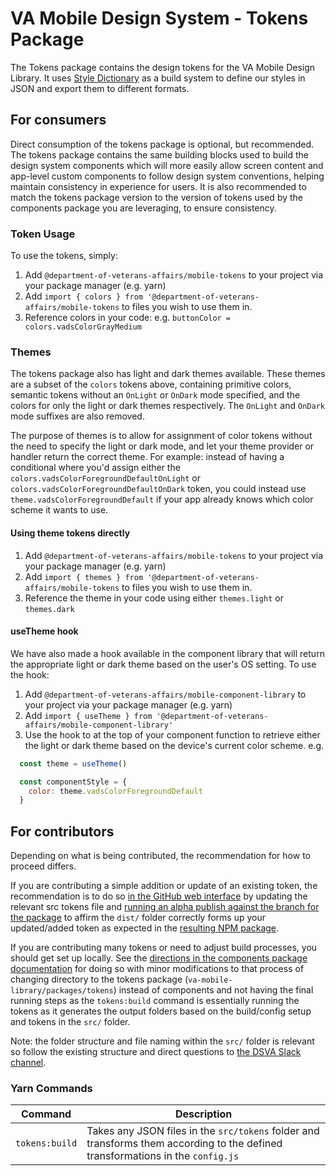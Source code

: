# VA Mobile Design System - Tokens Package

The Tokens package contains the design tokens for the VA Mobile Design Library. It uses [Style Dictionary](https://amzn.github.io/style-dictionary/#/) as a build system to define our styles in JSON and export them to different formats.

## For consumers
Direct consumption of the tokens package is optional, but recommended. The tokens package contains the same building blocks used to build the design system components which will more easily allow screen content and app-level custom components to follow design system conventions, helping maintain consistency in experience for users. It is also recommended to match the tokens package version to the version of tokens used by the components package you are leveraging, to ensure consistency.

### Token Usage

To use the tokens, simply:
1. Add `@department-of-veterans-affairs/mobile-tokens` to your project via your package manager (e.g. yarn)
2. Add `import { colors } from '@department-of-veterans-affairs/mobile-tokens` to files you wish to use them in. 
3. Reference colors in your code: e.g. `buttonColor = colors.vadsColorGrayMedium`

### Themes

The tokens package also has light and dark themes available. These themes are a subset of the `colors` tokens above, containing primitive colors, semantic tokens without an `OnLight` or `OnDark` mode specified, and the colors for only the light or dark themes respectively. The `OnLight` and `OnDark` mode suffixes are also removed.

The purpose of themes is to allow for assignment of color tokens without the need to specify the light or dark mode, and let your theme provider or handler return the correct theme. For example: instead of having a conditional where you'd assign either the `colors.vadsColorForegroundDefaultOnLight` or `colors.vadsColorForegroundDefaultOnDark` token, you could instead use `theme.vadsColorForegroundDefault` if your app already knows which color scheme it wants to use.

#### Using theme tokens directly
1. Add `@department-of-veterans-affairs/mobile-tokens` to your project via your package manager (e.g. yarn)
2. Add `import { themes } from '@department-of-veterans-affairs/mobile-tokens` to files you wish to use them in. 
3. Reference the theme in your code using either `themes.light` or `themes.dark`

#### useTheme hook
We have also made a hook available in the component library that will return the appropriate light or dark theme based on the user's OS setting. To use the hook:
1. Add `@department-of-veterans-affairs/mobile-component-library` to your project via your package manager (e.g. yarn)
2. Add `import { useTheme } from '@department-of-veterans-affairs/mobile-component-library'`
3. Use the hook to at the top of your component function to retrieve either the light or dark theme based on the device's current color scheme. e.g.

```jsx
  const theme = useTheme()

  const componentStyle = {
    color: theme.vadsColorForegroundDefault
  }
```


## For contributors
Depending on what is being contributed, the recommendation for how to proceed differs.

If you are contributing a simple addition or update of an existing token, the recommendation is to do so [in the GitHub web interface](https://github.com/department-of-veterans-affairs/va-mobile-library/tree/main/packages/tokens/src/tokens) by updating the relevant src tokens file and [running an alpha publish against the branch for the package](https://github.com/department-of-veterans-affairs/va-mobile-library/actions/workflows/publish.yml) to affirm the `dist/` folder correctly forms up your updated/added token as expected in the [resulting NPM package](https://www.npmjs.com/package/@department-of-veterans-affairs/mobile-tokens?activeTab=versions).

If you are contributing many tokens or need to adjust build processes, you should get set up locally. See the [directions in the components package documentation](https://department-of-veterans-affairs.github.io/va-mobile-app/design/About/For%20engineers/components) for doing so with minor modifications to that process of changing directory to the tokens package (`va-mobile-library/packages/tokens`) instead of components and not having the final running steps as the `tokens:build` command is essentially running the tokens as it generates the output folders based on the build/config setup and tokens in the `src/` folder.

Note: the folder structure and file naming within the `src/` folder is relevant so follow the existing structure and direct questions to [the DSVA Slack channel](https://dsva.slack.com/archives/C05HF9ULKJ4).

### Yarn Commands

| Command              | Description |
| -------------------- | ----------- |
| `tokens:build`    | Takes any JSON files in the `src/tokens` folder and transforms them according to the defined transformations in the `config.js` |

